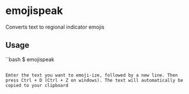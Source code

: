# emojispeak

Converts text to regional indicator emojis

## Usage

``bash
$ emojispeak
```

Emter the text you want to emoji-ize, followed by a new line. Then press Ctrl + D (Ctrl + Z on windows). The text will automatically be copied to your clipboard 